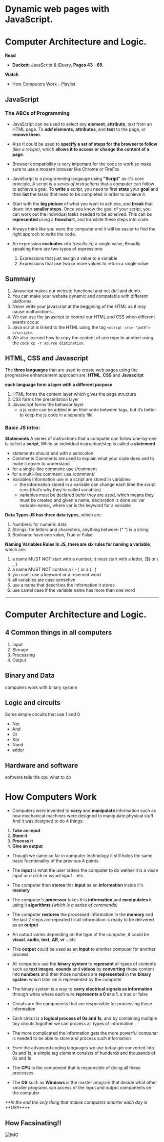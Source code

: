 # Dynamic web pages with JavaScript.
# Computer Architecture and Logic.

**Read**
- __Duckett__: JavaScript & jQuery, **Pages 43 - 69**.

**Watch**
- [How Computers Work - Playlist](https://www.youtube.com/playlist?list=PLzdnOPI1iJNcsRwJhvksEo1tJqjIqWbN-).



## JavaScript

### The ABCs of Programming

* JavaScript can be used to select any **element**, **attribute**, text from an HTML page. To **_add_ elements**, **attributes**, and **text** to the page, or **remove them**.


* Also it could be used to **specify a set of steps for the browser to follow** *(like a recipe)*, which **allows it to access or change the content of a page**.

* Browser compatibility is very important for the code to work so make sure to use a modern browser like Chrome or FireFox

* JavaScript is a programming langauge using **"Script"** as it's core principle, A script is a *series of instructions* that a computer can follow to achieve a goal. To **write** a script, you need to first **state** your **goal** and then **list** the tasks that need to be completed in order to achieve it.

* Start with the **big picture** of what you want to achieve, and **break** that down into **smaller steps**. Once you know the goal of your script, you can work out the individual tasks needed to be acheived. This can be **represented** using a **flowchart**, and translate these steps into code.

* Always think like you were the computer and it will be easier to find the right approch to write the code.

* An expression **evaluates** into *(results in)* a single value, Broadly speaking there are two types of expressions:

   1. Expressions that just assign a value to a variable
   2. Expressions that use two or more values to return a single value

## Summary

1. Javascript makes our website functional and not dull and dumb.
2. You can make your website dynamic and compatable with different platforms.
3. Never write your javascript at the beggining of the HTML as it may cause malfunctions.
4. We can use the javascript to control our HTML and CSS when different events occur.
5. Java script is linked to the HTML using the tag `<script src= "path"></script>`.
6. We also learned how to copy the content of one repo to another using the `code cp -r source distination`.


## HTML, CSS and Javascript
The __three languages__ that are used to create web pages using the progressive enhancement approach are: **HTML**, **CSS** and **Javascript**

__each language form a layer with a different purpose__
1. HTML forms the content layer which gives the page structure
1. CSS forms the presentation layer
1. Javascript forms the behavior layer
    - a js code can be added in an html code between tags, but it’s better to keep the js code in a separate file

### Basic JS intro:
__Statements__ A series of instructions that a computer can follow one-by-one is called a **script**, While an individual instruction/step is called a **statement**
- statements should end with a semicolon
- Comments Comments are used to explain what your code does and to make it easier to understand
- for a single-line comment: use //comment
- for a multi-line comment: use /*comment*/
- Variables Information use in a script are stored in variables
    - the information stored in a variable can change each time the script runs (that’s why they’re called variables)
    - variables must be declared befor they are used, which means they must be created and given a name, declaration is done as: var variable-name;, where var is the keyword for a variable

**Data Types JS has three data types**, which are:
1. Numbers: for numeric data
1. Strings: for letters and charecters, anything between (“ “) is a string
1. Booleans: have one value, True or False

**Naming Variables Rules In JS, there are six rules for naming a variable**, which are:
1. a name MUST NOT start with a number, it must start with a letter, ($) or ( _ )
1. a name MUST NOT contain a ( - ) or a ( . )
1. you can’t use a keyword or a reserved word
1. all variables are case sensetive
1. use a name that describes the information it stores
1. use camel case if the variable name has more than one word
-----------------------------------------------------------------------------------------------
# Computer Architecture and Logic.
## 4 Common things in all computers
1. Input
2. Storage
3. Processing
4. Output

## Binary and Data 
computers work with binary system

## Logic and circuits
Some simple circuits that use 1 and 0
- Not 
- And
- Or
- Xor
- Nand
- adder

## Hardware and software
software tells the cpu what to do

# How Computers Work


* Computers were invented to **carry** and **manipulate** information such as how mechanical machines were designed to manipulate physical stuff
And it was designed to do 4 things:

1. **Take an input**
2. **Store it**
3. **Process it**
4. **Give an output**

* Though we came so far in computer technology it still holds the same basic fucntionality of the previous 4 points.

* The **input** is what the user orders the computer to do wether it is a *voice input* or *a click* or *visual input* ...etc

* The computer then **stores** this **input** as an **information** inside it's **memory**

* The computer's **processor** takes this **information** and **manipulates** it using it **algorithms** _(which is a series of commands)_

* The computer **restores** the processed information in the **memory** and the last 2 steps are repeated till all information is ready to be delivered as an **output**

* An output varies depending on the type of the computer, it could be **visual**, **audio**, **text**, **AR**, **vr** ...etc

* This **output** could be used as an **input** to another computer for another process

* All computers use the **binary system** to **represent** all types of contents such as **text images**, **sounds** and **videos** by **converting** these content into **numbers** and then those numbers are **represented** in the **binary system** which later on is represented by the computer

* The binary system is a way to **carry electrical signals as information** through wires where each wire **represents a 0 or a 1**, a true or false

* Circuts are the components that are responsible for processing those information

* Each circut is a **logical process of 0s and 1s**, and by combining multiple tiny circuts togother we can process all types of information

* The more complicated the information gets the more powerful computer is needed to be able to store and process such information

* Even the advanced coding languages we use today get converted into 0s and 1s, a simple tag element consists of hunderds and thousands of 0s and 1s

* The **CPU** is the component that is responsible of doing all these processes

* The **OS** such as **Windows** is the master program that decide what other smaller programs can access of the input and output components on the computer

_**In the end the only thing that makes computers smarter each day is **US!!****_

## How Facsinating!!

![IMG](CPU.PNG)